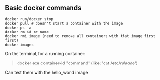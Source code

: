 ## Basic docker commands
```
docker run/docker stop
docker pull # doesn't start a container with the image
docker ps -a
docker rm id or name
docker rmi image (need to remove all containers with that image first first)
docker images
```

On the terminal, for a running container:
> docker exe container-id "command" 
(like: 'cat /etc/*release*')

Can test them with the hello_world image
